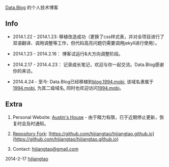 [Data.Blog](http://hijiangtao.github.io) 的个人技术博客

## Info

* 2014.1.22 - 2014.1.23: 移植改造成功（更换了css样式表，并对全项目进行了双语翻译、调用调整等工作，但代码高亮问题仍需要调用jekyll进行使用）。

* 2014.1.23 - 2014.2.16： 博客试运行&大方向调整阶段。

* 2014.2.17 - 2014.4.23： 记录成长笔记，欢迎与你一起交流。Data.Blog感谢你的来访。

* 2014.4.24 - 至今: Data.Blog已经移植到[blog.1994.mobi](http://blog.1994.mobi/), 该域名隶属于[1994.mobi](http://1994.mobi/), 为其二级域名, 同时也欢迎访问[1994.mobi](http://1994.mobi/)。


## Extra

1. Personal Website: [Austin's House](http://hijiangtao.weebly.com) - 由于精力有限，已于近期停止更新，恢复时会及时通知。

2. [Repository Fork](https://github.com/hijiangtao/hijiangtao.github.io/fork): [https://github.com/hijiangtao/hijiangtao.github.io](https://github.com/hijiangtao/hijiangtao.github.io)

3. Contact: [hijiangtao@gmail.com](mailto:hijiangtao@gmail.com)

2014-2-17
[hijiangtao](http://weibo.com/jiangtaotao)
